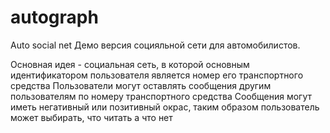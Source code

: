 # autograph
Auto social net
Демо версия социяльной сети для автомобилистов.

Основная идея - социальная сеть, в которой основным идентификатором пользователя является номер его транспортного средства
Пользователи могут оставлять сообщения другим пользователям по номеру транспортного средства
Сообщения могут иметь негативный или позитивный окрас, таким образом пользователь может выбирать, что читать а что нет
